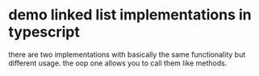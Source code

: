 # demo linked list implementations in typescript

there are two implementations with basically the same functionality but different usage. the oop one allows you to call them like methods.
